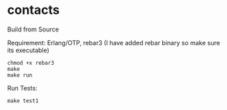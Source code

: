 # contacts

Build from Source

Requirement:
Erlang/OTP, rebar3 (I have added rebar binary so make sure its executable)

    chmod +x rebar3
    make
    make run


Run Tests:

    make test1